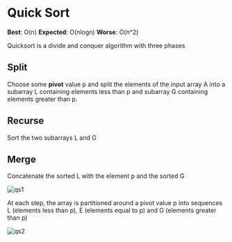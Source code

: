 # Quick Sort

**Best**: O(n) **Expected**: O(nlogn) **Worse**: O(n^2)

Quicksort is a divide and conquer algorithm with three phases

## Split

Choose some **pivot** value p and split the elements of the input array A into a subarray L containing elements less than p and subarray G containing elements greater than p.

## Recurse

Sort the two subarrays L and G

## Merge

Concatenate the sorted L with the element p and the sorted G


![qs1](http://i.imgur.com/ix4U2Cy.png)

At each step, the array is partitioned around a pivot value p into sequences L (elements less than p), E (elements equal to p) and G (elements greater than p)

![qs2](http://i.imgur.com/WbtkwvZ.png)
